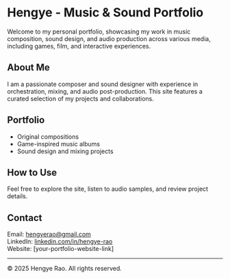 # Hengye - Music & Sound Portfolio

Welcome to my personal portfolio, showcasing my work in music composition, sound design, and audio production across various media, including games, film, and interactive experiences.

## About Me  
I am a passionate composer and sound designer with experience in orchestration, mixing, and audio post-production. This site features a curated selection of my projects and collaborations.

## Portfolio  
- Original compositions  
- Game-inspired music albums  
- Sound design and mixing projects  

## How to Use  
Feel free to explore the site, listen to audio samples, and review project details.

## Contact  
Email: hengyerao@gmail.com  
LinkedIn: [linkedin.com/in/hengye-rao](http://www.linkedin.com/in/hengye-rao)  
Website: [your-portfolio-website-link]

---

© 2025 Hengye Rao. All rights reserved.

